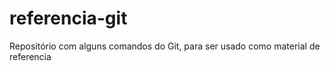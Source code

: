 # referencia-git
Repositório com alguns comandos do Git, para ser usado como material de referencia

